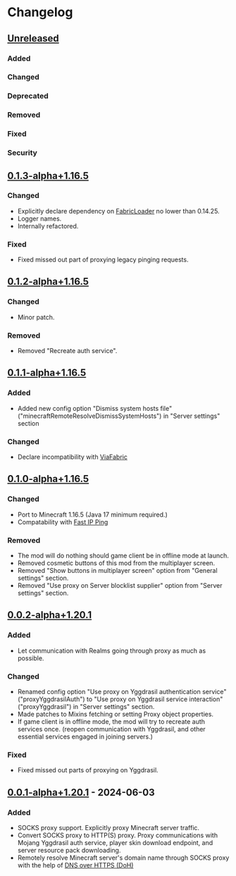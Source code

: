 # Changelog

## [Unreleased]

### Added

### Changed

### Deprecated

### Removed

### Fixed

### Security

## [0.1.3-alpha+1.16.5]

### Changed

- Explicitly declare dependency on [FabricLoader](https://github.com/FabricMC/fabric-loader/releases/tag/0.14.25) no lower than 0.14.25.
- Logger names.
- Internally refactored.

### Fixed

- Fixed missed out part of proxying legacy pinging requests.

## [0.1.2-alpha+1.16.5]

### Changed

- Minor patch.

### Removed

- Removed "Recreate auth service".

## [0.1.1-alpha+1.16.5]

### Added

- Added new config option "Dismiss system hosts file"("minecraftRemoteResolveDismissSystemHosts") in "Server settings" section

### Changed

- Declare incompatibility with [ViaFabric](https://modrinth.com/mod/viafabric)

## [0.1.0-alpha+1.16.5]

### Changed

- Port to Minecraft 1.16.5 (Java 17 minimum required.)
- Compatability with [Fast IP Ping](https://modrinth.com/mod/fast-ip-ping)

### Removed

- The mod will do nothing should game client be in offline mode at launch.
- Removed cosmetic buttons of this mod from the multiplayer screen.
- Removed "Show buttons in multiplayer screen" option from "General settings" section.
- Removed "Use proxy on Server blocklist supplier" option from "Server settings" section.

## [0.0.2-alpha+1.20.1]

### Added

- Let communication with Realms going through proxy as much as possible.

### Changed

- Renamed config option "Use proxy on Yggdrasil authentication service"("proxyYggdrasilAuth")
  to "Use proxy on Yggdrasil service interaction"("proxyYggdrasil") in "Server settings" section.
- Made patches to Mixins fetching or setting Proxy object properties.
- If game client is in offline mode, the mod will try to recreate auth services once.
  (reopen communication with Yggdrasil, and other essential services engaged in joining servers.)

### Fixed

- Fixed missed out parts of proxying on Yggdrasil.

## [0.0.1-alpha+1.20.1] - 2024-06-03

### Added

- SOCKS proxy support. Explicitly proxy Minecraft server traffic.
- Convert SOCKS proxy to HTTP(S) proxy. Proxy communications with Mojang Yggdrasil auth service, player skin download endpoint, and server resource pack downloading.
- Remotely resolve Minecraft server's domain name through SOCKS proxy with the help of [DNS over HTTPS (DoH)](https://www.rfc-editor.org/rfc/rfc8484)

[Unreleased]: https://github.com/CrimsonEdgeHope/SocksProxyClientOfMinecraft/compare/v0.1.3-alpha+1.16.5...HEAD
[0.1.3-alpha+1.16.5]: https://github.com/CrimsonEdgeHope/SocksProxyClientOfMinecraft/compare/v0.1.2-alpha+1.16.5...v0.1.3-alpha+1.16.5
[0.1.2-alpha+1.16.5]: https://github.com/CrimsonEdgeHope/SocksProxyClientOfMinecraft/compare/v0.1.1-alpha+1.16.5...v0.1.2-alpha+1.16.5
[0.1.1-alpha+1.16.5]: https://github.com/CrimsonEdgeHope/SocksProxyClientOfMinecraft/compare/v0.1.0-alpha+1.16.5...v0.1.1-alpha+1.16.5
[0.1.0-alpha+1.16.5]: https://github.com/CrimsonEdgeHope/SocksProxyClientOfMinecraft/compare/v0.0.2-alpha+1.20.1...v0.1.0-alpha+1.16.5
[0.0.2-alpha+1.20.1]: https://github.com/CrimsonEdgeHope/SocksProxyClientOfMinecraft/compare/v0.0.1-alpha+1.20.1...v0.0.2-alpha+1.20.1
[0.0.1-alpha+1.20.1]: https://github.com/CrimsonEdgeHope/SocksProxyClientOfMinecraft/commits/v0.0.1-alpha+1.20.1
